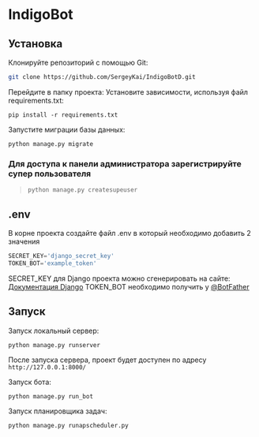 # IndigoBot

## Установка

Клонируйте репозиторий с помощью Git:

```sh
git clone https://github.com/SergeyKai/IndigoBotD.git
```

Перейдите в папку проекта:
Установите зависимости, используя файл requirements.txt:

```
pip install -r requirements.txt
```


Запустите миграции базы данных:

```
python manage.py migrate
```

### Для доступа к панели администратора зарегистрируйте супер пользователя
> `python manage.py createsupeuser`
## .env
В корне проекта создайте файл .env в который необходимо добавить 2 значения 
```python
SECRET_KEY='django_secret_key'  
TOKEN_BOT='example_token'
```

SECRET_KEY для Django проекта можно сгенерировать на сайте:  [Документация Django](https://djecrety.ir/)
TOKEN_BOT необходимо получить у [@BotFather](https://t.me/BotFather )
## Запуск

Запуск локальный сервер:
```
python manage.py runserver
```

После запуска сервера, проект будет доступен по адресу `http://127.0.0.1:8000/`

Запуск бота:
```
python manage.py run_bot
```

Запуск планировщика задач: 
```
python manage.py runapscheduler.py
```
